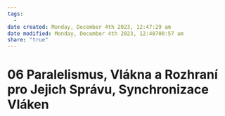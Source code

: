 ```yaml
---
tags:
  - 
date created: Monday, December 4th 2023, 12:47:29 am
date modified: Monday, December 4th 2023, 12:48700:57 am
share: "true"
---
```


# 06 Paralelismus, Vlákna a Rozhraní pro Jejich Správu, Synchronizace Vláken